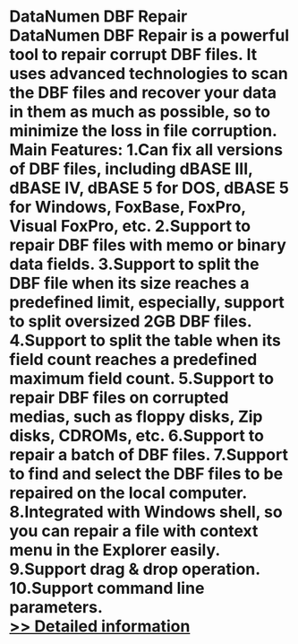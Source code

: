 # DataNumen DBF Repair<br />DataNumen DBF Repair is a powerful tool to repair corrupt DBF files. It uses advanced technologies to scan the DBF files and recover your data in them as much as possible, so to minimize the loss in file corruption. Main Features: 1.Can fix all versions of DBF files, including dBASE III, dBASE IV, dBASE 5 for DOS, dBASE 5 for Windows, FoxBase, FoxPro, Visual FoxPro, etc. 2.Support to repair DBF files with memo or binary data fields. 3.Support to split the DBF file when its size reaches a predefined limit, especially, support to split oversized 2GB DBF files. 4.Support to split the table when its field count reaches a predefined maximum field count. 5.Support to repair DBF files on corrupted medias, such as floppy disks, Zip disks, CDROMs, etc. 6.Support to repair a batch of DBF files. 7.Support to find and select the DBF files to be repaired on the local computer. 8.Integrated with Windows shell, so you can repair a file with context menu in the Explorer easily. 9.Support drag & drop operation. 10.Support command line parameters.<br />[>> Detailed information](https://secure.shareit.com/shareit/product.html?productid=207623&affiliateid=200057808)